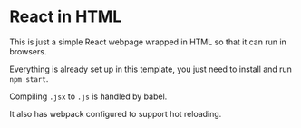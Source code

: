 # React in HTML

This is just a simple React webpage wrapped in HTML so that it can run in browsers.

Everything is already set up in this template, you just need to install and run `npm start`.

Compiling `.jsx` to `.js` is handled by babel.

It also has webpack configured to support hot reloading.